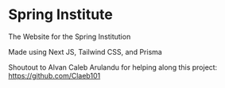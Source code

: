 # Spring Institute

The Website for the Spring Institution

Made using Next JS, Tailwind CSS, and Prisma


Shoutout to Alvan Caleb Arulandu for helping along this project: https://github.com/Claeb101
